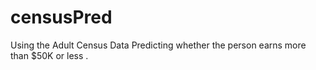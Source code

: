 # censusPred
Using the Adult Census Data Predicting whether the person earns more than $50K or less . 
